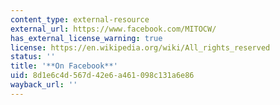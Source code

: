 ```yaml
---
content_type: external-resource
external_url: https://www.facebook.com/MITOCW/
has_external_license_warning: true
license: https://en.wikipedia.org/wiki/All_rights_reserved
status: ''
title: '**On Facebook**'
uid: 8d1e6c4d-567d-42e6-a461-098c131a6e86
wayback_url: ''
---
```

